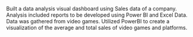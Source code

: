 Built a data analysis visual dashboard using Sales data of a company. Analysis included reports to be developed using Power BI and Excel Data.
Data was gathered from video games. Utilized PowerBI to create a visualization of the average and total sales of video games and platforms.
